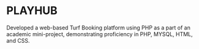 # PLAYHUB
Developed a web-based Turf Booking platform using PHP as a part of  an academic mini-project, demonstrating proficiency in PHP, MYSQL,  HTML, and CSS.
